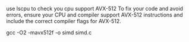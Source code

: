 use lscpu to check you cpu support AVX-512
To fix your code and avoid errors, ensure your CPU and compiler support AVX-512 instructions and include the correct compiler flags for AVX-512.

gcc -O2 -mavx512f -o simd simd.c

